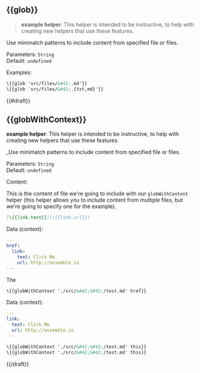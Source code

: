 ## \{{glob}}

> **example helper**: This helper is intended to be instructive, to help with creating new helpers that use these features.

Use minimatch patterns to include content from specified file or files.

Parameters: `String`
<br> Default: `undefined`

Examples:

```handlebars
\{{glob 'src/files/&#42;.md'}}
\{{glob 'src/files/&#42;.{txt,md}'}}
```

{{#draft}}
## \{{globWithContext}}
**example helper**: This helper is intended to be instructive, to help with creating new helpers that use these features.

_Use minimatch patterns to include content from specified file or files.

Parameters: `String`
<br> Default: `undefined`

Content:

This is the content of file we're going to include with our `globWithContent` helper (this helper allows you to include content from multiple files, but we're going to specify one for the example).

```markdown
[\{{link.text}}](\{{link.url}})
```

Data (context):

```yaml
---
href:
  link:
    text: Click Me
    url: http://assemble.io
---
```

The

```handlebars
\{{globWithContext './src/&#42;&#42;/test.md' href}}
```

Data (context):

```yaml
---
link:
  text: Click Me
  url: http://assemble.io
---
```

```handlebars
\{{globWithContext './src/&#42;&#42;/test.md' this}}
\{{globWithContext './src/&#42;&#42;/test.md' this}}
```
{{/draft}}